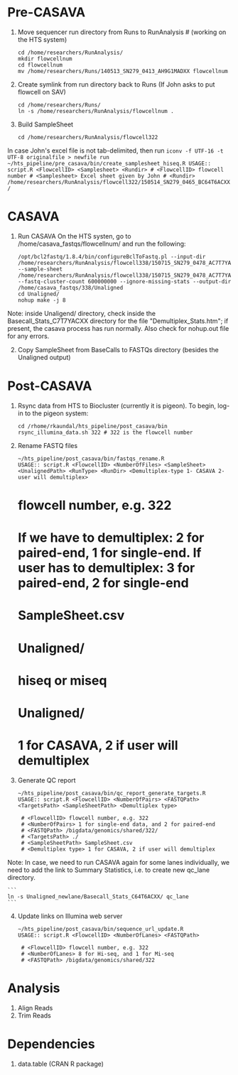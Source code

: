 Pre-CASAVA
==========
1. Move sequencer run directory from Runs to RunAnalysis # (working on the HTS system)
    ```
    cd /home/researchers/RunAnalysis/
    mkdir flowcellnum
    cd flowcellnum
    mv /home/researchers/Runs/140513_SN279_0413_AH9G1MADXX flowcellnum
    ```

2. Create symlink from run directory back to Runs (If John asks to put flowcell on SAV)
    ```
    cd /home/researchers/Runs/
    ln -s /home/researchers/RunAnalysis/flowcellnum .
    ```

3. Build SampleSheet
    ```
    cd /home/researchers/RunAnalysis/flowcell322
    ```
In case John's excel file is not tab-delimited, then run
    ```
    iconv -f UTF-16 -t UTF-8 originalfile > newfile
    run ~/hts_pipeline/pre_casava/bin/create_samplesheet_hiseq.R
    USAGE:: script.R <FlowcellID> <Samplesheet> <Rundir>
    # <FlowcellID> flowcell number
    # <Samplesheet> Excel sheet given by John
    # <Rundir>  /home/researchers/RunAnalysis/flowcell322/150514_SN279_0465_BC64T6ACXX/
    ```

CASAVA
======
1. Run CASAVA
On the HTS systen, go to /home/casava_fastqs/flowcellnum/ and run the following:
    ```
    /opt/bcl2fastq/1.8.4/bin/configureBclToFastq.pl --input-dir /home/researchers/RunAnalysis/flowcell338/150715_SN279_0478_AC7T7YACXX/Data/Intensities/BaseCalls --sample-sheet /home/researchers/RunAnalysis/flowcell338/150715_SN279_0478_AC7T7YACXX/Data/Intensities/BaseCalls/SampleSheet.csv --fastq-cluster-count 600000000 --ignore-missing-stats --output-dir /home/casava_fastqs/338/Unaligned
    cd Unaligned/
    nohup make -j 8
    ```
        
Note: inside Unaligend/ directory, check inside the Basecall_Stats_C7T7YACXX directory for the file "Demultiplex_Stats.htm"; if present, the casava process has run normally. Also check for nohup.out file for any errors. 

2. Copy SampleSheet from BaseCalls to FASTQs directory (besides the Unaligned output)

Post-CASAVA
===========
1. Rsync data from HTS to Biocluster (currently it is pigeon). To begin, log-in to the pigeon system:
    ```
    cd /rhome/rkaundal/hts_pipeline/post_casava/bin
    rsync_illumina_data.sh 322 # 322 is the flowcell number
    ```
        
2. Rename FASTQ files
    ```
    ~/hts_pipeline/post_casava/bin/fastqs_rename.R
    USAGE:: script.R <FlowcellID> <NumberOfFiles> <SampleSheet> <UnalignedPath> <RunType> <RunDir> <Demultiplex-type 1- CASAVA 2- user will demultiplex>
    ```
    # <FlowcellID> flowcell number, e.g. 322
    # <NumberOfFiles> If we have to demultiplex: 2 for paired-end, 1 for single-end. If user has to demultiplex: 3 for paired-end, 2 for single-end
    # <SampleSheet> SampleSheet.csv
    # <UnalignedPath> Unaligned/
    # <RunType> hiseq or miseq
    # <RunDir> Unaligned/
    # <Demultiplex-type> 1 for CASAVA, 2 if user will demultiplex
    
3. Generate QC report
    ```
    ~/hts_pipeline/post_casava/bin/qc_report_generate_targets.R
    USAGE:: script.R <FlowcellID> <NumberOfPairs> <FASTQPath> <TargetsPath> <SampleSheetPath> <Demultiplex type>
    ```
    
        # <FlowcellID> flowcell number, e.g. 322 
        # <NumberOfPairs> 1 for single-end data, and 2 for paired-end
        # <FASTQPath> /bigdata/genomics/shared/322/
        # <TargetsPath> ./
        # <SampleSheetPath> SampleSheet.csv
        # <Demultiplex type> 1 for CASAVA, 2 if user will demultiplex
Note: In case, we need to run CASAVA again for some lanes individually, we need to add the link to Summary Statistics, i.e. to create new qc_lane directory.
            
    ```
    ln -s Unaligned_newlane/Basecall_Stats_C64T6ACXX/ qc_lane
    ```
        
4. Update links on Illumina web server
    ```
    ~/hts_pipeline/post_casava/bin/sequence_url_update.R
    USAGE:: script.R <FlowcellID> <NumberOfLanes> <FASTQPath>
    ```
        
        # <FlowcellID> flowcell number, e.g. 322             
        # <NumberOfLanes> 8 for Hi-seq, and 1 for Mi-seq
        # <FASTQPath> /bigdata/genomics/shared/322

Analysis
========
1. Align Reads
2. Trim Reads

Dependencies
============
1. data.table (CRAN R package)
